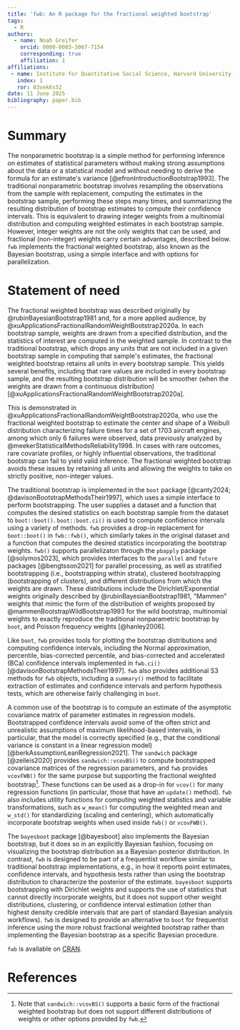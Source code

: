 ```yaml
---
title: 'fwb: An R package for the fractional weighted bootstrap'
tags:
  - R
authors:
  - name: Noah Greifer
    orcid: 0000-0003-3067-7154
    corresponding: true
    affiliation: 1
affiliations:
 - name: Institute for Quantitative Social Science, Harvard University, United States
   index: 1
   ror: 03vek6s52
date: 11 June 2025
bibliography: paper.bib
---
```


# Summary

The nonparametric bootstrap is a simple method for performing inference on estimates of statistical parameters without making strong assumptions about the data or a statistical model and without needing to derive the formula for an estimate's variance [@efronIntroductionBootstrap1993]. The traditional nonparametric bootstrap involves resampling the observations from the sample with replacement, computing the estimates in the bootstrap sample, performing these steps many times, and summarizing the resulting distribution of bootstrap estimates to compute their confidence intervals. This is equivalent to drawing integer weights from a multinomial distribution and computing weighted estimates in each bootstrap sample. However, integer weights are not the only weights that can be used, and fractional (non-integer) weights carry certain advantages, described below. `fwb` implements the fractional weighted bootstrap, also known as the Bayesian bootstrap, using a simple interface and with options for parallelization.

# Statement of need

The fractional weighted bootstrap was described originally by @rubinBayesianBootstrap1981 and, for a more applied audience, by @xuApplicationsFractionalRandomWeightBootstrap2020a. In each bootstrap sample, weights are drawn from a specified distribution, and the statistics of interest are computed in the weighted sample. In contrast to the traditional bootstrap, which drops any units that are not included in a given bootstrap sample in computing that sample's estimates, the fractional weighted bootstrap retains all units in every bootstrap sample. This yields several benefits, including that rare values are included in every bootstrap sample, and the resulting bootstrap distribution will be smoother (when the weights are drawn from a continuous distribution) [@xuApplicationsFractionalRandomWeightBootstrap2020a].

This is demonstrated in @xuApplicationsFractionalRandomWeightBootstrap2020a, who use the fractional weighted bootstrap to estimate the center and shape of a Weibull distribution characterizing failure times for a set of 1703 aircraft engines, among which only 6 failures were observed, data previously analyzed by @meekerStatisticalMethodsReliability1998. In cases with rare outcomes, rare covariate profiles, or highly influential observations, the traditional bootstrap can fail to yield valid inference. The fractional weighted bootstrap avoids these issues by retaining all units and allowing the weights to take on strictly positive, non-integer values.

The traditional bootstrap is implemented in the `boot` package [@canty2024; @davisonBootstrapMethodsTheir1997], which uses a simple interface to perform bootstrapping. The user supplies a dataset and a function that computes the desired statistics on each bootstrap sample from the dataset to `boot::boot()`. `boot::boot.ci()` is used to compute confidence intervals using a variety of methods. `fwb` provides a drop-in replacement for `boot::boot()` in `fwb::fwb()`, which similarly takes in the original dataset and a function that computes the desired statistics incorporating the bootstrap weights. `fwb()` supports parallelizaton through the `pbapply` package [@solymos2023], which provides interfaces to the `parallel` and `future` packages [@bengtsson2021] for parallel processing, as well as stratified bootstrapping (i.e., bootstrapping within strata), clustered bootstrapping (bootstrapping of clusters), and different distributions from which the weights are drawn. These distributions include the Dirichlet/Exponential weights originally described by @rubinBayesianBootstrap1981, "Mammen" weights that mimic the form of the distribution of weights proposed by @mammenBootstrapWildBootstrap1993 for the wild bootstrap, multinomial weights to exactly reproduce the traditional nonparametric bootstrap by `boot`, and Poisson frequency weights [@hanley2006].

Like `boot`, `fwb` provides tools for plotting the bootstrap distributions and computing confidence intervals, including the Normal approximation, percentile, bias-corrected percentile, and bias-corrected and accelerated (BCa) confidence intervals implemented in `fwb.ci()` [@davisonBootstrapMethodsTheir1997]. `fwb` also provides additional S3 methods for `fwb` objects, including a `summary()` method to facilitate extraction of estimates and confidence intervals and perform hypothesis tests, which are otherwise fairly challenging in `boot`.

A common use of the bootstrap is to compute an estimate of the asymptotic covariance matrix of parameter estimates in regression models. Bootstrapped confidence intervals avoid some of the often strict and unrealistic assumptions of maximum likelihood-based intervals, in particular, that the model is correctly specified (e.g., that the conditional variance is constant in a linear regression model) [@berkAssumptionLeanRegression2021]. The `sandwich` package [@zeileis2020] provides `sandwich::vcovBS()` to compute bootstrapped covariance matrices of the regression parameters, and `fwb` provides `vcovFWB()` for the same purpose but supporting the fractional weighted bootstrap[^1]. These functions can be used as a drop-in for `vcov()` for many regression functions (in particular, those that have an `update()` method). `fwb` also includes utility functions for computing weighted statistics and variable transformations, such as `w_mean()` for computing the weighted mean and `w_std()` for standardizing (scaling and centering), which automatically incorporate bootstrap weights when used inside `fwb()` or `vcovFWB()`.

[^1]: Note that `sandwich::vcovBS()` supports a basic form of the fractional weighted bootstrap but does not support different distributions of weights or other options provided by `fwb`.

The `bayesboot` package [@bayesboot] also implements the Bayesian bootstrap, but it does so in an explicitly Bayesian fashion, focusing on visualizing the bootstrap distribution as a Bayesian posterior distribution. In contrast, `fwb` is designed to be part of a frequentist workflow similar to traditional bootstrap implementations, e.g., in how it reports point estimates, confidence intervals, and hypothesis tests rather than using the bootstrap distribution to characterize the posterior of the estimate. `bayesboot` supports bootstrapping with Dirichlet weights and supports the use of statistics that cannot directly incorporate weights, but it does not support other weight distributions, clustering, or confidence interval estimation (other than highest density credible intervals that are part of standard Bayesian analysis workflows). `fwb` is designed to provide an alternative to `boot` for frequentist inference using the more robust fractional weighted bootstrap rather than implementing the Bayesian bootstrap as a specific Bayesian procedure.

`fwb` is available on [CRAN](https://cran.r-project.org/package=fwb).

# References
